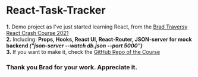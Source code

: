 # React-Task-Tracker
<b>1.</b> Demo project as I've just started learning React, from the <a href="https://www.youtube.com/watch?v=w7ejDZ8SWv8">Brad Traversy React Crash Course 2021</a><br/>
<b>2.</b> Including: <b> Props, Hooks, React UI, React-Router, JSON-server for mock backend <em>("json-server --watch db.json --port 5000")</em></b></br>
<b>3.</b> If you want to make it, check the <a href="https://github.com/bradtraversy/react-crash-2021">GitHub Repo of the Course</a>

<h3>Thank you Brad for your work. Appreciate it.</h3>
